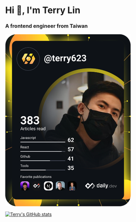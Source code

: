 # Hi 👋, I'm Terry Lin
### A frontend engineer from Taiwan

<a href="https://app.daily.dev/terry623"><img src="https://github.com/terry623/terry623/blob/main/devcard.svg" width="400" alt="Terry Lin's Dev Card"/></a>

[![Terry's GitHub stats](https://github-readme-stats.vercel.app/api?username=terry623&&count_private=true&show_icons=true&theme=dracula)](https://github.com/anuraghazra/github-readme-stats)
